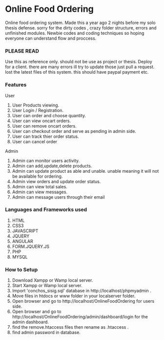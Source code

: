 # Online Food Ordering

Online food ordering system. Made this a year ago 2 nights before my solo thesis defense. sorry for the dirty codes , crazy folder structure, errors and unfinished modules. Newbie codes and coding techniques so hoping everyone can understand flow and proccess.

### PLEASE READ
  Use this as reference only. should not be use as project or thesis. Deploy for a client. there are many errors ill try to update those just pull a request. lost the latest files of this system. this should have paypal payment etc. 

### Features
User
  1. User Products viewing.
  2. User Login / Registration.
  3. User can order and choose quantity.
  4. User can view oncart orders.
  5. User can remove oncart orders.
  6. User can checkout order and serve as pending in admin side.
  7. User can track thier order status.
  8. User can cancel order 
  
Admin 
  1. Admin can monitor users activity.
  2. Admin can add,update,delete products.
  3. Admin can update product as able and unable. unable meaning it will not be available for ordering.
  4. Admin view orders and update order status.
  5. Admin can view total sales.
  6. Admin can view messages.
  7. Admin can message users through their email 
    
  
### Languages and Frameworks used
  1. HTML
  2. CSS3
  3. JAVASCRIPT
  4. JQUERY
  5. ANGULAR
  6. FORM.JQUERY.JS
  8. PHP
  9. MYSQL 
  
   
### How to Setup
  1. Download Xampp or Wamp local server.
  2. Start Xampp or Wamp local server.
  3. Import 'conchos_sisig.sql' database in http://localhost/phpmyadmin .
  4. Move files in htdocs or www folder in your localserver folder.
  5. Open browser and go to http://localhost/OnlineFoodOrdering for users side.
  6. Open browser and go to http://localhost/OnlineFoodOrdering/admin/dashboard/login for the admin dashboard.
  7. find the remove.htaccess files then rename as .htaccess .
  8. find admin password in database.
  

